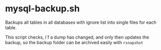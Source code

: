 # mysql-backup.sh
Backups all tables in all databases with ignore list into single files for each table.

This script checks, i´f a dump has changed, and only then updates the backup, so the 
backup folder can be archived easily with `rsnapshot`
